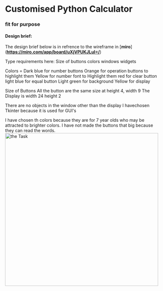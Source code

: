 # Customised Python Calculator
### fit for purpose

#### Design brief:

The design brief below is in refrence to the wireframe in [**miro**]
(**https://miro.com/app/board/uXjVPUKJLuI=/**)

Type requirements here:
Size of buttons
colors
windows
widgets

 Colors =
Dark blue for number buttons
Orange for operation buttons to highlight them
Yellow for number font to Highlight them
red for clear button
light blue for equal button
Light green for background
Yellow for display

Size of Buttons
All the button are the same size at height 4, width 9
The Display is width 24 height 2

There are no objects in the window other than the display
I havechosen Tkinter because it is used for GUI's

I have chosen th colors because they are for 7 year olds who may be attracted to brighter colors. I have not made the buttons that big because they can read the words.
<a href="task"><image src ="?rawtrue" title="the Task" width=500>
